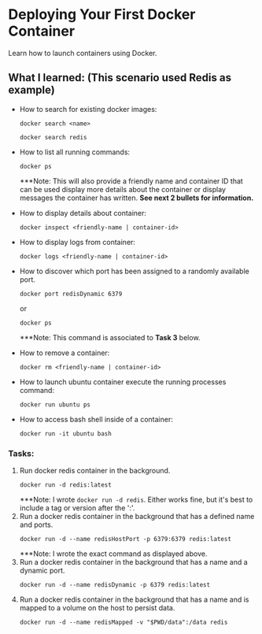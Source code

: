 # Deploying Your First Docker Container

Learn how to launch containers using Docker.

## What I learned: (This scenario used Redis as example)
- How to search for existing docker images:
    ```
    docker search <name>
    ```

    ```
    docker search redis
    ```

- How to list all running commands:
    ```
    docker ps
    ```
    ***Note: This will also provide a friendly name and container ID that can be used display more details about the container or display messages the container has written. __See next 2 bullets for information.__

- How to display details about container:
    ```
    docker inspect <friendly-name | container-id>
    ```

- How to display logs from container:
    ```
    docker logs <friendly-name | container-id>
    ```

- How to discover which port has been assigned to a randomly available port.
    ```
    docker port redisDynamic 6379
    ```
    or
    ```
    docker ps
    ```
    ***Note: This command is associated to __Task 3__ below.

- How to remove a container:
    ```
    docker rm <friendly-name | container-id>
    ```

- How to launch ubuntu container execute the running processes command:
    ```
    docker run ubuntu ps
    ```

- How to access bash shell inside of a container:
    ```
    docker run -it ubuntu bash
    ```

### Tasks:
1. Run docker redis container in the background.
    ```
    docker run -d redis:latest
    ```
    ***Note: I wrote `docker run -d redis`. Either works fine, but it's best to include a tag or version after the  ':'.
2. Run a docker redis container in the background that has a defined name and ports.
    ```
    docker run -d --name redisHostPort -p 6379:6379 redis:latest
    ```
    ***Note: I wrote the exact command as displayed above.
3. Run a docker redis container in the  background that has a name and a dynamic port.
    ```
    docker run -d --name redisDynamic -p 6379 redis:latest
    ```
4. Run a docker redis container in the background that has a name and is mapped to a volume on the host to persist data.
    ```
    docker run -d --name redisMapped -v "$PWD/data":/data redis
    ```
